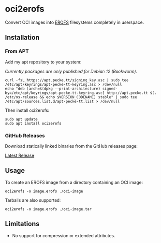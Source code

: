 # oci2erofs

Convert OCI images into [EROFS](https://erofs.docs.kernel.org/en/latest/) filesystems
completely in userspace.

## Installation

### From APT

Add my apt repository to your system:

*Currently packages are only published for Debian 12 (Bookworm).*

```shell
curl -fsL https://apt.pecke.tt/signing_key.asc | sudo tee /etc/apt/keyrings/apt-pecke-tt-keyring.asc > /dev/null
echo "deb [arch=$(dpkg --print-architecture) signed-by=/etc/apt/keyrings/apt-pecke-tt-keyring.asc] http://apt.pecke.tt $(. /etc/os-release && echo $VERSION_CODENAME) stable" | sudo tee /etc/apt/sources.list.d/apt-pecke-tt.list > /dev/null
```

Then install oci2erofs:

```shell
sudo apt update
sudo apt install oci2erofs
```

### GitHub Releases

Download statically linked binaries from the GitHub releases page: 

[Latest Release](https://github.com/dpeckett/oci2erofs/releases/latest)

## Usage

To create an EROFS image from a directory containing an OCI image:

```shell
oci2erofs -o image.erofs ./oci-image
```

Tarballs are also supported:

```shell
oci2erofs -o image.erofs ./oci-image.tar
```

## Limitations

- No support for compression or extended attributes.